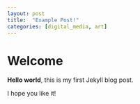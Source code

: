 ```yaml
---
layout: post
title:  "Example Post!"
categories: [digital_media, art]
---
```


# Welcome

**Hello world**, this is my first Jekyll blog post.

I hope you like it!